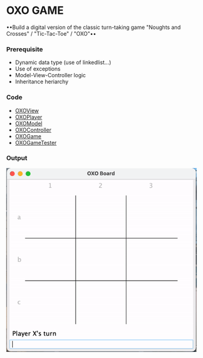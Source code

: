 # OXO GAME

••Build a digital version of the classic turn-taking game "Noughts and Crosses" / "Tic-Tac-Toe" / "OXO"••

### Prerequisite
- Dynamic data type (use of linkedlist...)
- Use of exceptions
- Model-View-Controller logic
- Inheritance heriarchy

### Code
- [OXOView](https://github.com/Lizhao-Liu/JAVA_Notes/blob/main/week3/OXO/OXOView.java)
- [OXOPlayer](https://github.com/Lizhao-Liu/JAVA_Notes/blob/main/week3/OXO/OXOPlayer.java)
- [OXOModel](https://github.com/Lizhao-Liu/JAVA_Notes/blob/main/week3/OXO/OXOModel.java)
- [OXOController](https://github.com/Lizhao-Liu/JAVA_Notes/blob/main/week3/OXO/OXOController.java)
- [OXOGame](https://github.com/Lizhao-Liu/JAVA_Notes/blob/main/week3/OXO/OXOGame.java)
- [OXOGameTester](https://github.com/Lizhao-Liu/JAVA_Notes/blob/main/week3/OXO/OXOGameTester.java)

### Output
![image](https://github.com/Lizhao-Liu/JAVA_Notes/blob/main/week3/img/ezgif-2-75a7e4f8d65a.gif)
